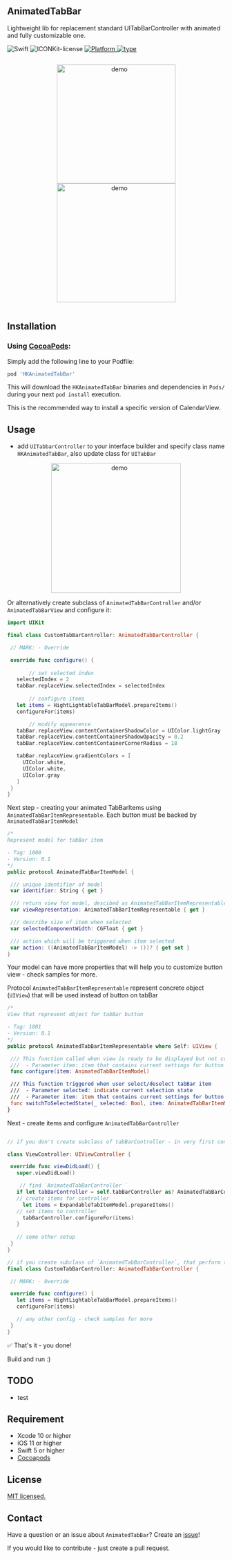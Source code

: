 ## AnimatedTabBar


Lightweight lib for replacement standard UITabBarController with animated and fully customizable one.

<p align="left">
  <img alt="Swift" src="https://img.shields.io/badge/Swift-5-orange.svg">
  <img alt="ICONKit-license" src="https://img.shields.io/badge/license-MIT-green">
  </a>
  <a href="https://github.com/icon-project/ICONKit" target="_blank">
    <img alt="Platform" src="https://img.shields.io/badge/platform-iOS-green">
  </a>
    <a href="https://github.com/icon-project/ICONKit" target="_blank">
    <img alt="type" src="https://img.shields.io/badge/status-beta-blue">
  </a>
</p>


<div class="row">
  <div class="column">
	<p align="center">
	  <img alt="demo" src="./blobs/sample_1.gif" width="275">
	  <img alt="demo" src="./blobs/sample_2.gif" width="275">
	</p>
  </div>
</div>



## Installation

### Using [CocoaPods](https://cocoapods.org):

Simply add the following line to your Podfile:

```ruby
pod 'HKAnimatedTabBar'
```

This will download the `HKAnimatedTabBar` binaries and dependencies in `Pods/` during your next
`pod install` execution.

This is the recommended way to install a specific version of CalendarView.


## Usage

* add `UITabbarController` to your interface builder and specify class name `HKAnimatedTabBar`, also update class for `UITabBar`


<p align="center">
  <img alt="demo" src="./blobs/drop_in.gif" width="300">
</p>

Or alternatively create subclass of `AnimatedTabBarController` and/or `AnimatedTabBarView` and configure it:

 ``` swift
import UIKit

final class CustomTabBarController: AnimatedTabBarController {

  // MARK: - Override

  override func configure() {
  
  		// set selected index
    selectedIndex = 2 
    tabBar.replaceView.selectedIndex = selectedIndex
    
    	// configure items
    let items = HightLightableTabBarModel.prepareItems()
    configureFor(items)

		// modify appearence
    tabBar.replaceView.contentContainerShadowColor = UIColor.lightGray
    tabBar.replaceView.contentContainerShadowOpacity = 0.2
    tabBar.replaceView.contentContainerCornerRadius = 18

    tabBar.replaceView.gradientColors = [
      UIColor.white,
      UIColor.white,
      UIColor.gray
    ]
  }
}

 ```

Next step - creating your animated TabBarItems using `AnimatedTabBarItemRepresentable`. Each button must be backed by `AnimatedTabBarItemModel`

 ``` swift
/*
 Represent model for tabBar item

 - Tag: 1000
 - Version: 0.1
 */
public protocol AnimatedTabBarItemModel {

  /// unique identifier of model
  var identifier: String { get }

  /// return view for model, descibed as AnimatedTabBarItemRepresentable, should be inherited from UIView
  var viewRepresentation: AnimatedTabBarItemRepresentable { get }

  /// describe size of item when selected
  var selectedComponentWidth: CGFloat { get }

  /// action which will be triggered when item selected
  var action: ((AnimatedTabBarItemModel) -> ())? { get set }
}
 ```
 

Your model can have more properties that will help you to customize button view - check samples for more.

Protocol `AnimatedTabBarItemRepresentable` represent concrete object (`UIView`) that will be used instead of button on tabBar

 ``` swift
 /*
 View that represent object for tabBar button

 - Tag: 1001
 - Version: 0.1
 */
public protocol AnimatedTabBarItemRepresentable where Self: UIView {

  /// This function called when view is ready to be displayed but not configured yet
  ///  - Parameter item: item that contains current settings for button replacement see [AnimatedTabBarItemModel](x-source-tag://1000)
  func configure(item: AnimatedTabBarItemModel)

  /// This function triggered when user select/deselect tabBar item
  ///  - Parameter selected: indicate current selection state
  ///  - Parameter item: item that contains current settings for button replacement see [AnimatedTabBarItemModel](x-source-tag://1000)
  func switchToSelectedState(_ selected: Bool, item: AnimatedTabBarItemModel)
}
 ```


Next - create items and configure `AnimatedTabBarController`

 ``` swift

// if you don't create subclass of tabBarController - in very first controller that used in tabBar do next

class ViewController: UIViewController {

  override func viewDidLoad() {
    super.viewDidLoad()

	 // find `AnimatedTabBarController `
    if let tabBarController = self.tabBarController as? AnimatedTabBarController {
    // create items for controller
      let items = ExpandableTabItemModel.prepareItems()
    // set items to controller
      tabBarController.configureFor(items)
    }
    
    // some other setup
  }
}

// if you create subclass of `AnimatedTabBarController`, that perform this configuration in subclass
final class CustomTabBarController: AnimatedTabBarController {

  // MARK: - Override

  override func configure() {
    let items = HightLightableTabBarModel.prepareItems()
    configureFor(items)

	// any other config - check samples for more
  }
}
 ```

✅ 
That's it - you done! 

Build and run :)


## TODO

- test


## Requirement

- Xcode 10 or higher
- iOS 11 or higher
- Swift 5 or higher
- [Cocoapods](https://cocoapods.org)

## License

[MIT licensed.](LICENSE)

## Contact

Have a question or an issue about `AnimatedTabBar`? Create an [issue](https://github.com/kirillgorbushko/HKAnimatedTabBar/issues/new)!

If you would like to contribute - just create a pull request.
